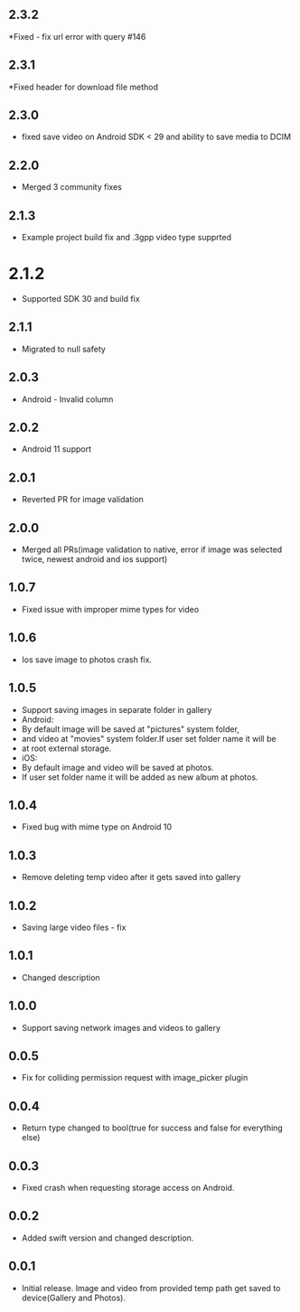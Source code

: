 ## 2.3.2
*Fixed - fix url error with query #146

## 2.3.1
*Fixed header for download file method

## 2.3.0

*  fixed save video on Android SDK < 29 and ability to save media to DCIM

## 2.2.0

* Merged 3 community fixes 

## 2.1.3

* Example project build fix and .3gpp video type supprted

# 2.1.2

* Supported SDK 30 and build fix

## 2.1.1

* Migrated to null safety

## 2.0.3

* Android - Invalid column 

## 2.0.2

* Android 11 support 

## 2.0.1

* Reverted PR for image validation 

## 2.0.0 

* Merged all PRs(image validation to native, error if image was selected twice, newest android and ios support)

## 1.0.7 

* Fixed issue with improper mime types for video

## 1.0.6

* Ios save image to photos crash fix.

## 1.0.5

* Support saving images in separate folder in gallery
* Android:
* By default image will be saved at "pictures" system folder,
* and video at "movies" system folder.If user set folder name it will be
* at root external storage.
* iOS:
* By default image and video will be saved at photos.
* If user set folder name it will be added as new album at photos.

## 1.0.4

* Fixed bug with mime type on Android 10

## 1.0.3

* Remove deleting temp video after it gets saved into gallery

## 1.0.2

* Saving large video files - fix

## 1.0.1

* Changed description

## 1.0.0

* Support saving network images and videos to gallery

## 0.0.5

* Fix for colliding permission request with image_picker plugin

## 0.0.4

* Return type changed to bool(true for success and false for everything else)

## 0.0.3

* Fixed crash when requesting storage access on Android.

## 0.0.2

* Added swift version and changed description.

## 0.0.1

* Initial release. Image and video from provided temp path get saved to device(Gallery and Photos).